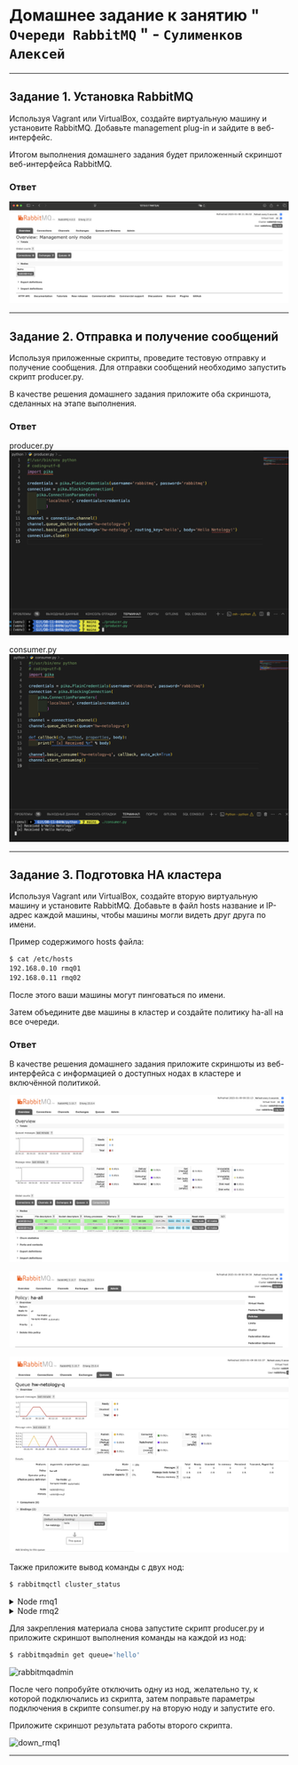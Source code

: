 # Домашнее задание к занятию " `Очереди RabbitMQ` " - `Сулименков Алексей`

---

## Задание 1. Установка RabbitMQ

Используя Vagrant или VirtualBox, создайте виртуальную машину и установите RabbitMQ. Добавьте management plug-in и зайдите в веб-интерфейс.

Итогом выполнения домашнего задания будет приложенный скриншот веб-интерфейса RabbitMQ.

### Ответ

![RabbitMQ](https://github.com/biparasite/DB-11-04HW/blob/main/RabbitMQ.png)

---

## Задание 2. Отправка и получение сообщений

Используя приложенные скрипты, проведите тестовую отправку и получение сообщения. Для отправки сообщений необходимо запустить скрипт producer.py.

В качестве решения домашнего задания приложите оба скриншота, сделанных на этапе выполнения.

### Ответ

producer.py
![producer](https://github.com/biparasite/DB-11-04HW/blob/main/producer.png)

consumer.py
![consumer](https://github.com/biparasite/DB-11-04HW/blob/main/consumer.png)

---

## Задание 3. Подготовка HA кластера

Используя Vagrant или VirtualBox, создайте вторую виртуальную машину и установите RabbitMQ. Добавьте в файл hosts название и IP-адрес каждой машины, чтобы машины могли видеть друг друга по имени.

Пример содержимого hosts файла:

```bash
$ cat /etc/hosts
192.168.0.10 rmq01
192.168.0.11 rmq02
```

После этого ваши машины могут пинговаться по имени.

Затем объедините две машины в кластер и создайте политику ha-all на все очереди.

### Ответ

В качестве решения домашнего задания приложите скриншоты из веб-интерфейса с информацией о доступных нодах в кластере и включённой политикой.

![cluster1](https://github.com/biparasite/DB-11-04HW/blob/main/Cluster1.png)

![cluster2](https://github.com/biparasite/DB-11-04HW/blob/main/Cluster2.png)

![cluster3](https://github.com/biparasite/DB-11-04HW/blob/main/Cluster3.png)

Также приложите вывод команды с двух нод:

```bash
$ rabbitmqctl cluster_status
```

<details><summary>Node rmq1</summary>

```bash
Cluster status of node rabbit@rmq1 ...
Basics

Cluster name: rabbit@rmq1

Disk Nodes

rabbit@rmq1
rabbit@rmq2

Running Nodes

rabbit@rmq1
rabbit@rmq2

Versions

rabbit@rmq1: RabbitMQ 3.10.7 on Erlang 25.0.4
rabbit@rmq2: RabbitMQ 3.10.7 on Erlang 25.0.4

Maintenance status

Node: rabbit@rmq1, status: not under maintenance
Node: rabbit@rmq2, status: not under maintenance

Alarms

(none)

Network Partitions

(none)

Listeners

Node: rabbit@rmq1, interface: [::], port: 15672, protocol: http, purpose: HTTP API
Node: rabbit@rmq1, interface: [::], port: 61613, protocol: stomp, purpose: STOMP
Node: rabbit@rmq1, interface: [::], port: 1883, protocol: mqtt, purpose: MQTT
Node: rabbit@rmq1, interface: [::], port: 15692, protocol: http/prometheus, purpose: Prometheus exporter API over HTTP
Node: rabbit@rmq1, interface: [::], port: 25672, protocol: clustering, purpose: inter-node and CLI tool communication
Node: rabbit@rmq1, interface: [::], port: 5672, protocol: amqp, purpose: AMQP 0-9-1 and AMQP 1.0
Node: rabbit@rmq2, interface: [::], port: 15672, protocol: http, purpose: HTTP API
Node: rabbit@rmq2, interface: [::], port: 61613, protocol: stomp, purpose: STOMP
Node: rabbit@rmq2, interface: [::], port: 1883, protocol: mqtt, purpose: MQTT
Node: rabbit@rmq2, interface: [::], port: 15692, protocol: http/prometheus, purpose: Prometheus exporter API over HTTP
Node: rabbit@rmq2, interface: [::], port: 25672, protocol: clustering, purpose: inter-node and CLI tool communication
Node: rabbit@rmq2, interface: [::], port: 5672, protocol: amqp, purpose: AMQP 0-9-1 and AMQP 1.0

Feature flags

Flag: classic_mirrored_queue_version, state: enabled
Flag: drop_unroutable_metric, state: enabled
Flag: empty_basic_get_metric, state: enabled
Flag: implicit_default_bindings, state: enabled
Flag: maintenance_mode_status, state: enabled
Flag: quorum_queue, state: enabled
Flag: stream_queue, state: enabled
Flag: user_limits, state: enabled
Flag: virtual_host_metadata, state: enabled
```

</details>

<details><summary>Node rmq2</summary>

```bash
Cluster status of node rabbit@rmq2 ...
Basics

Cluster name: rabbit@rmq2

Disk Nodes

rabbit@rmq1
rabbit@rmq2

Running Nodes

rabbit@rmq1
rabbit@rmq2

Versions

rabbit@rmq1: RabbitMQ 3.10.7 on Erlang 25.0.4
rabbit@rmq2: RabbitMQ 3.10.7 on Erlang 25.0.4

Maintenance status

Node: rabbit@rmq1, status: not under maintenance
Node: rabbit@rmq2, status: not under maintenance

Alarms

(none)

Network Partitions

(none)

Listeners

Node: rabbit@rmq1, interface: [::], port: 15672, protocol: http, purpose: HTTP API
Node: rabbit@rmq1, interface: [::], port: 61613, protocol: stomp, purpose: STOMP
Node: rabbit@rmq1, interface: [::], port: 1883, protocol: mqtt, purpose: MQTT
Node: rabbit@rmq1, interface: [::], port: 15692, protocol: http/prometheus, purpose: Prometheus exporter API over HTTP
Node: rabbit@rmq1, interface: [::], port: 25672, protocol: clustering, purpose: inter-node and CLI tool communication
Node: rabbit@rmq1, interface: [::], port: 5672, protocol: amqp, purpose: AMQP 0-9-1 and AMQP 1.0
Node: rabbit@rmq2, interface: [::], port: 15672, protocol: http, purpose: HTTP API
Node: rabbit@rmq2, interface: [::], port: 61613, protocol: stomp, purpose: STOMP
Node: rabbit@rmq2, interface: [::], port: 1883, protocol: mqtt, purpose: MQTT
Node: rabbit@rmq2, interface: [::], port: 15692, protocol: http/prometheus, purpose: Prometheus exporter API over HTTP
Node: rabbit@rmq2, interface: [::], port: 25672, protocol: clustering, purpose: inter-node and CLI tool communication
Node: rabbit@rmq2, interface: [::], port: 5672, protocol: amqp, purpose: AMQP 0-9-1 and AMQP 1.0

Feature flags

Flag: classic_mirrored_queue_version, state: enabled
Flag: drop_unroutable_metric, state: enabled
Flag: empty_basic_get_metric, state: enabled
Flag: implicit_default_bindings, state: enabled
Flag: maintenance_mode_status, state: enabled
Flag: quorum_queue, state: enabled
Flag: stream_queue, state: enabled
Flag: user_limits, state: enabled
Flag: virtual_host_metadata, state: enabled
```

</details>

Для закрепления материала снова запустите скрипт producer.py и приложите скриншот выполнения команды на каждой из нод:

```bash
$ rabbitmqadmin get queue='hello'
```

![rabbitmqadmin](https://github.com/biparasite/DB-11-04HW/blobs/main/rabbitmqadmin.png)

После чего попробуйте отключить одну из нод, желательно ту, к которой подключались из скрипта, затем поправьте параметры подключения в скрипте consumer.py на вторую ноду и запустите его.

Приложите скриншот результата работы второго скрипта.

![down_rmq1](https://github.com/biparasite/DB-11-04HW/blobs/main/down_rmq1.png)

---
